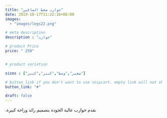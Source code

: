 ```yaml
---
title: "جوارب ضغط الساقين"
date: 2019-10-17T11:22:16+06:00
images: 
  - "images/legs22.png"

# meta description
description : "جوارب"

# product Price
price: " 250"


# product variation

sizes : ["صغير","وسط","كبير","كبير"]

# button link if you don't want to use snipcart. empty link will not show button
button_link: "#"

draft: false
---
```


.نقدم جوارب عالية الجودة بتصميم رائد وراحة كبيرة
